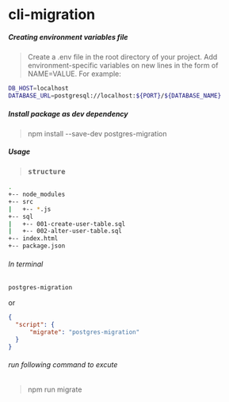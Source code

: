 # cli-migration


##### Creating environment variables file

> Create a .env file in the root directory of your project. Add environment-specific variables on new lines in the form of NAME=VALUE. For example:

```bash
DB_HOST=localhost
DATABASE_URL=postgresql://localhost:${PORT}/${DATABASE_NAME}
```

##### Install package as dev dependency

> npm install --save-dev postgres-migration

##### Usage 

> ### `structure`

```bash
.
+-- node_modules
+-- src
|   +-- *.js
+-- sql
|   +-- 001-create-user-table.sql
|   +-- 002-alter-user-table.sql
+-- index.html
+-- package.json
```

###### In terminal

```bash
postgres-migration
```

or 

```json
{
  "script": {
      "migrate": "postgres-migration"
  }
}
```

###### run following command to excute

> npm run migrate

